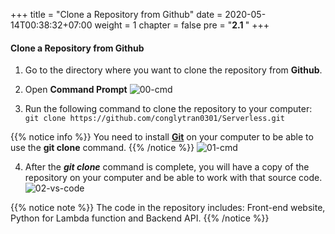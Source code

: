 +++
title = "Clone a Repository from Github"
date = 2020-05-14T00:38:32+07:00
weight = 1
chapter = false
pre = "<b>2.1 </b>"
+++

#### Clone a Repository from Github

1. Go to the directory where you want to clone the repository from **Github**.

2. Open **Command Prompt**
   ![00-cmd](/images/2/2-00-cmd.png?width=50pc)

3. Run the following command to clone the repository to your computer:
   `git clone https://github.com/conglytran0301/Serverless.git`

{{% notice info %}}
You need to install **[Git](https://git-scm.com/)** on your computer to be able to use the **git clone** command.
{{% /notice %}} ![01-cmd](/images/2/2-01-cmd.png?width=50pc)

4. After the _**git clone**_ command is complete, you will have a copy of the repository on your computer and be able to work with that source code.
   ![02-vs-code](/images/2/2-02-vs-code.png?width=50pc)

{{% notice note %}}
The code in the repository includes: Front-end website, Python for Lambda function and Backend API.
{{% /notice %}}
